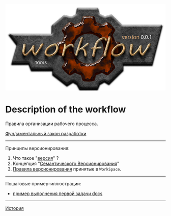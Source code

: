 [![logo](docs/logo.png)](docs/home.md "for developers")  

Description of the workflow
===========================
Правила организации рабочего процесса.  


[Фундаментальный закон разработки][1-LAW-DEVELOMPENT]

----------------------------------------------------------------

Принципы версионирования:  
  1. Что такое "[версия][VR]" ?  
  2. Концепция "[Семантического Версионирования][SV]"  
  3. [Правила версионирования][WV] принятые в `WorkSpace`.  

[VR]: docs/workflow/version/010-version-format.md
    "общие сведения"  
[SV]: docs/workflow/version/020-version-semantic.md
    "семантическое версионирование"  
[WV]: docs/workflow/version/030-version-workspace.md 
    "правила версионирования принятые в workspace"  

----------------------------------------------------------------

Пошаговые пример-иллюстрации:
  - [пример выполнения первой задачи docs](docs/slides/1-docs/main.md)  

----------------------------------------------------------------

[История](docs/history.md)  


[1-LAW-DEVELOMPENT]: docs/principles.md  "Фундаментальный закон разработки"